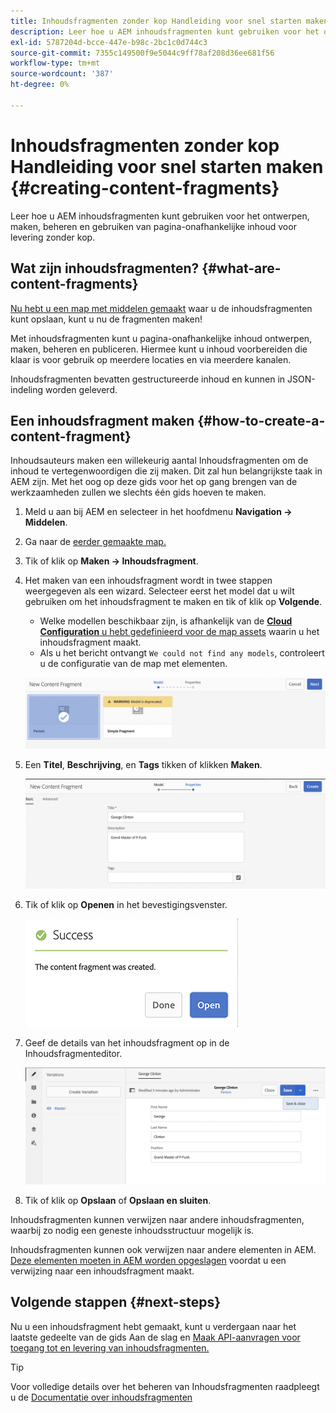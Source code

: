 ```yaml
---
title: Inhoudsfragmenten zonder kop Handleiding voor snel starten maken
description: Leer hoe u AEM inhoudsfragmenten kunt gebruiken voor het ontwerpen, maken, beheren en gebruiken van pagina-onafhankelijke inhoud voor levering zonder kop.
exl-id: 5787204d-bcce-447e-b98c-2bc1c0d744c3
source-git-commit: 7355c149500f9e5044c9ff78af208d36ee681f56
workflow-type: tm+mt
source-wordcount: '387'
ht-degree: 0%

---
```


# Inhoudsfragmenten zonder kop Handleiding voor snel starten maken {#creating-content-fragments}

Leer hoe u AEM inhoudsfragmenten kunt gebruiken voor het ontwerpen, maken, beheren en gebruiken van pagina-onafhankelijke inhoud voor levering zonder kop.

## Wat zijn inhoudsfragmenten? {#what-are-content-fragments}

[Nu hebt u een map met middelen gemaakt](create-assets-folder.md) waar u de inhoudsfragmenten kunt opslaan, kunt u nu de fragmenten maken!

Met inhoudsfragmenten kunt u pagina-onafhankelijke inhoud ontwerpen, maken, beheren en publiceren. Hiermee kunt u inhoud voorbereiden die klaar is voor gebruik op meerdere locaties en via meerdere kanalen.

Inhoudsfragmenten bevatten gestructureerde inhoud en kunnen in JSON-indeling worden geleverd.

## Een inhoudsfragment maken {#how-to-create-a-content-fragment}

Inhoudsauteurs maken een willekeurig aantal Inhoudsfragmenten om de inhoud te vertegenwoordigen die zij maken. Dit zal hun belangrijkste taak in AEM zijn. Met het oog op deze gids voor het op gang brengen van de werkzaamheden zullen we slechts één gids hoeven te maken.

1. Meld u aan bij AEM en selecteer in het hoofdmenu **Navigation -> Middelen**.
1. Ga naar de [eerder gemaakte map.](create-assets-folder.md)
1. Tik of klik op **Maken -> Inhoudsfragment**.
1. Het maken van een inhoudsfragment wordt in twee stappen weergegeven als een wizard. Selecteer eerst het model dat u wilt gebruiken om het inhoudsfragment te maken en tik of klik op **Volgende**.
   * Welke modellen beschikbaar zijn, is afhankelijk van de [**Cloud Configuration** u hebt gedefinieerd voor de map assets](create-assets-folder.md) waarin u het inhoudsfragment maakt.
   * Als u het bericht ontvangt `We could not find any models`, controleert u de configuratie van de map met elementen.

   ![Inhoudsfragmentmodel selecteren](assets/content-fragment-model-select.png)
1. Een **Titel**, **Beschrijving**, en **Tags** tikken of klikken **Maken**.

   ![Inhoudsfragment maken](assets/content-fragment-create.png)
1. Tik of klik op **Openen** in het bevestigingsvenster.

   ![Bevestiging van Content Fragment](assets/content-fragment-confirmation.png)
1. Geef de details van het inhoudsfragment op in de Inhoudsfragmenteditor.

   ![Inhoudsfragmenteditor](assets/content-fragment-edit.png)
1. Tik of klik op **Opslaan** of  **Opslaan en sluiten**.

Inhoudsfragmenten kunnen verwijzen naar andere inhoudsfragmenten, waarbij zo nodig een geneste inhoudsstructuur mogelijk is.

Inhoudsfragmenten kunnen ook verwijzen naar andere elementen in AEM. [Deze elementen moeten in AEM worden opgeslagen](/help/assets/manage-assets.md) voordat u een verwijzing naar een inhoudsfragment maakt.

## Volgende stappen {#next-steps}

Nu u een inhoudsfragment hebt gemaakt, kunt u verdergaan naar het laatste gedeelte van de gids Aan de slag en [Maak API-aanvragen voor toegang tot en levering van inhoudsfragmenten.](create-api-request.md)

>[!TIP]
>
>Voor volledige details over het beheren van Inhoudsfragmenten raadpleegt u de [Documentatie over inhoudsfragmenten](/help/assets/content-fragments/content-fragments.md)
